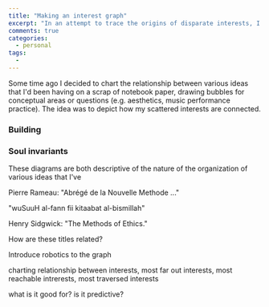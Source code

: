 ```yaml
---
title: "Making an interest graph"
excerpt: "In an attempt to trace the origins of disparate interests, I've made a network describing their interrelations"
comments: true
categories: 
  - personal
tags:
  - 
---
```


Some time ago I decided to chart the relationship between various ideas that I'd been having on a scrap of notebook paper, drawing bubbles for conceptual areas or questions (e.g. aesthetics, music performance practice). The idea was to depict how my scattered interests are connected.

### Building 


### Soul invariants

These diagrams are both descriptive of the nature of the organization of various ideas that I've 

Pierre Rameau: "Abrégé de la Nouvelle Methode ..." 

"wuSuuH al-fann fii kitaabat al-bismillah"

Henry Sidgwick: "The Methods of Ethics." 

How are these titles related? 



Introduce robotics to the graph

charting relationship between interests, most far out interests, most reachable intrerests, most traversed interests

what is it good for? is it predictive?